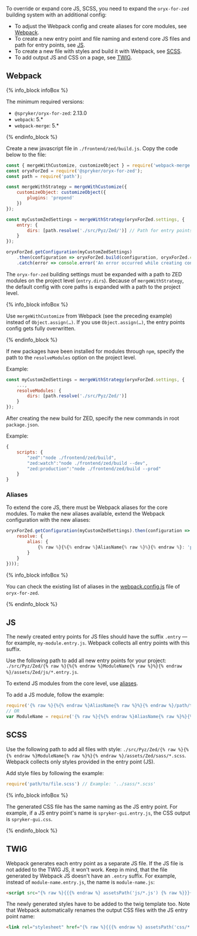 

To override or expand core JS, SCSS, you need to expand the `oryx-for-zed` building system with an additional config:

- To adjust the Webpack config and create aliases for core modules, see [Webpack](#webpack).
- To create a new entry point and file naming and extend core JS files and path for entry points, see [JS](#js).
- To create a new file with styles and build it with Webpack, see [SCSS](#scss).
- To add output JS and CSS on a page, see [TWIG](#twig).

## Webpack

{% info_block infoBox %}

The minimum required versions:

- `@spryker/oryx-for-zed`: 2.13.0
- `webpack`: 5.*
- `webpack-merge`: 5.*

{% endinfo_block %}

Create a new javascript file in `./frontend/zed/build.js`. Copy the code below to the file:

```js
const { mergeWithCustomize, customizeObject } = require('webpack-merge');
const oryxForZed = require('@spryker/oryx-for-zed');
const path = require('path');

const mergeWithStrategy = mergeWithCustomize({
    customizeObject: customizeObject({
        plugins: 'prepend'
    })
});

const myCustomZedSettings = mergeWithStrategy(oryxForZed.settings, {
    entry: {
        dirs: [path.resolve('./src/Pyz/Zed/')] // Path for entry points on project level
    }
});

oryxForZed.getConfiguration(myCustomZedSettings)
    .then(configuration => oryxForZed.build(configuration, oryxForZed.copyAssets))
    .catch(error => console.error('An error occurred while creating configuration', error));
```

The `oryx-for-zed` building settings must be expanded with a path to ZED modules on the project level (`entry.dirs`).
Because of `mergeWithStrategy`, the default config with core paths is expanded with a path to the project level.

{% info_block infoBox %}

Use `mergeWithCustomize` from Webpack (see the preceding example) instead of `Object.assign(…)`. If you use `Object.assign(…)`, the entry points config gets fully overwritten.

{% endinfo_block %}

If new packages have been installed for modules through `npm`, specify the path to the `resolveModules` option on the project level.

Example:

```js
const myCustomZedSettings = mergeWithStrategy(oryxForZed.settings, {
    ...,
    resolveModules: {
        dirs: [path.resolve('./src/Pyz/Zed/')]
    }
});
```

After creating the new build for ZED, specify the new commands in root `package.json`.

Example:

```js
{
    scripts: {
        "zed":"node ./frontend/zed/build",
        "zed:watch":"node ./frontend/zed/build --dev",
        "zed:production":"node ./frontend/zed/build --prod"
    }
}
```

### Aliases

To extend the core JS, there must be Webpack aliases for the core modules. To make the new aliases available, extend the Webpack configuration with the new aliases:

```js
oryxForZed.getConfiguration(myCustomZedSettings).then(configuration => oryxForZed.build(mergeWithStrategy(configuration, {
    resolve: {
        alias: {
            {% raw %}{%{% endraw %}AliasName{% raw %}%}{% endraw %}: 'path/to/module/assets' // Example: 'Gui/assets/Zed/js/**'
        }
    }
})));
```

{% info_block infoBox %}

You can check the existing list of aliases in the [webpack.config.js](https://github.com/spryker/oryx-for-zed/blob/master/lib/webpack.config.js#L57) file of `oryx-for-zed`.

{% endinfo_block %}

## JS

The newly created entry points for JS files should have the suffix `.entry` — for example, `my-module.entry.js`. Webpack collects all entry points with this suffix.

Use the following path to add all new entry points for your project: `./src/Pyz/Zed/{% raw %}{%{% endraw %}ModuleName{% raw %}%}{% endraw %}/assets/Zed/js/*.entry.js`.

To extend JS modules from the core level, use [aliases](#aliases).

To add a JS module, follow the example:

```js
require('{% raw %}{%{% endraw %}AliasName{% raw %}%}{% endraw %}/path/to/file.js');
// OR
var ModuleName = require('{% raw %}{%{% endraw %}AliasName{% raw %}%}{% endraw %}/path/to/file.js');
```

## SCSS

Use the following path to add all files with style: `./src/Pyz/Zed/{% raw %}{%{% endraw %}ModuleName{% raw %}%}{% endraw %}/assets/Zed/sass/*.scss`. Webpack collects only styles provided in the entry point (JS).

Add style files by following the example:

```js
require('path/to/file.scss') // Example: '../sass/*.scss'
```

{% info_block infoBox %}

The generated CSS file has the same naming as the JS entry point. For example, if a JS entry point's name is `spryker-gui.entry.js`, the CSS output is `spryker-gui.css`.

{% endinfo_block %}

## TWIG

Webpack generates each entry point as a separate JS file. If the JS file is not added to the TWIG JS, it won't work.
Keep in mind, that the file generated by Webpack JS doesn't have an `.entry` suffix. For example, instead of `module-name.entry.js`, the name is `module-name.js`:

```html
<script src="{% raw %}{{{% endraw %} assetsPath('js/*.js') {% raw %}}}{% endraw %}"></script>
```

The newly generated styles have to be added to the twig template too. Note that Webpack automatically renames the output CSS files with the JS entry point name:

```html
<link rel="stylesheet" href="{% raw %}{{{% endraw %} assetsPath('css/*.css') {% raw %}}}{% endraw %}">
```
